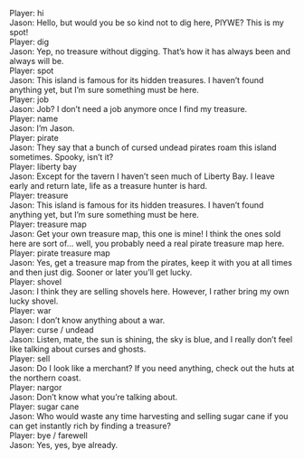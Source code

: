 Player: hi  
Jason: Hello, but would you be so kind not to dig here, PlYWE? This is my spot!  
Player: dig  
Jason: Yep, no treasure without digging. That’s how it has always been and always will be.  
Player: spot  
Jason: This island is famous for its hidden treasures. I haven’t found anything yet, but I’m sure something must be here.  
Player: job  
Jason: Job? I don’t need a job anymore once I find my treasure.  
Player: name  
Jason: I’m Jason.  
Player: pirate  
Jason: They say that a bunch of cursed undead pirates roam this island sometimes. Spooky, isn’t it?  
Player: liberty bay  
Jason: Except for the tavern I haven’t seen much of Liberty Bay. I leave early and return late, life as a treasure hunter is hard.  
Player: treasure  
Jason: This island is famous for its hidden treasures. I haven’t found anything yet, but I’m sure something must be here.  
Player: treasure map  
Jason: Get your own treasure map, this one is mine! I think the ones sold here are sort of… well, you probably need a real pirate treasure map here.  
Player: pirate treasure map  
Jason: Yes, get a treasure map from the pirates, keep it with you at all times and then just dig. Sooner or later you’ll get lucky.  
Player: shovel  
Jason: I think they are selling shovels here. However, I rather bring my own lucky shovel.  
Player: war  
Jason: I don’t know anything about a war.  
Player: curse / undead  
Jason: Listen, mate, the sun is shining, the sky is blue, and I really don’t feel like talking about curses and ghosts.  
Player: sell  
Jason: Do I look like a merchant? If you need anything, check out the huts at the northern coast.  
Player: nargor  
Jason: Don’t know what you’re talking about.  
Player: sugar cane  
Jason: Who would waste any time harvesting and selling sugar cane if you can get instantly rich by finding a treasure?  
Player: bye / farewell  
Jason: Yes, yes, bye already.  
